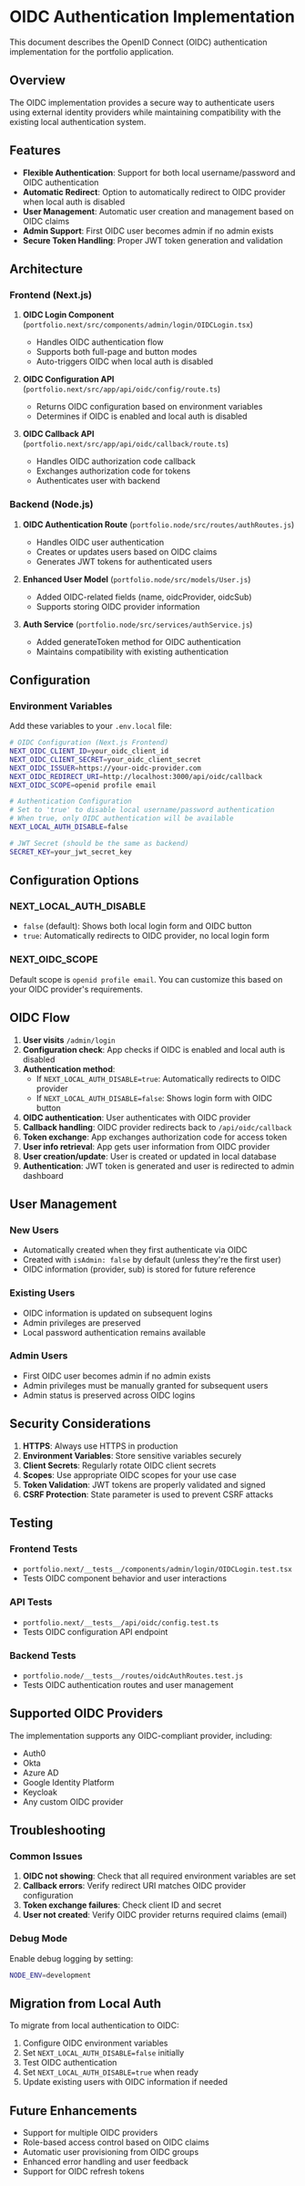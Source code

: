 # OIDC Authentication Implementation

This document describes the OpenID Connect (OIDC) authentication implementation for the portfolio application.

## Overview

The OIDC implementation provides a secure way to authenticate users using external identity providers while maintaining compatibility with the existing local authentication system.

## Features

- **Flexible Authentication**: Support for both local username/password and OIDC authentication
- **Automatic Redirect**: Option to automatically redirect to OIDC provider when local auth is disabled
- **User Management**: Automatic user creation and management based on OIDC claims
- **Admin Support**: First OIDC user becomes admin if no admin exists
- **Secure Token Handling**: Proper JWT token generation and validation

## Architecture

### Frontend (Next.js)

1. **OIDC Login Component** (`portfolio.next/src/components/admin/login/OIDCLogin.tsx`)
   - Handles OIDC authentication flow
   - Supports both full-page and button modes
   - Auto-triggers OIDC when local auth is disabled

2. **OIDC Configuration API** (`portfolio.next/src/app/api/oidc/config/route.ts`)
   - Returns OIDC configuration based on environment variables
   - Determines if OIDC is enabled and local auth is disabled

3. **OIDC Callback API** (`portfolio.next/src/app/api/oidc/callback/route.ts`)
   - Handles OIDC authorization code callback
   - Exchanges authorization code for tokens
   - Authenticates user with backend

### Backend (Node.js)

1. **OIDC Authentication Route** (`portfolio.node/src/routes/authRoutes.js`)
   - Handles OIDC user authentication
   - Creates or updates users based on OIDC claims
   - Generates JWT tokens for authenticated users

2. **Enhanced User Model** (`portfolio.node/src/models/User.js`)
   - Added OIDC-related fields (name, oidcProvider, oidcSub)
   - Supports storing OIDC provider information

3. **Auth Service** (`portfolio.node/src/services/authService.js`)
   - Added generateToken method for OIDC authentication
   - Maintains compatibility with existing authentication

## Configuration

### Environment Variables

Add these variables to your `.env.local` file:

```bash
# OIDC Configuration (Next.js Frontend)
NEXT_OIDC_CLIENT_ID=your_oidc_client_id
NEXT_OIDC_CLIENT_SECRET=your_oidc_client_secret
NEXT_OIDC_ISSUER=https://your-oidc-provider.com
NEXT_OIDC_REDIRECT_URI=http://localhost:3000/api/oidc/callback
NEXT_OIDC_SCOPE=openid profile email

# Authentication Configuration
# Set to 'true' to disable local username/password authentication
# When true, only OIDC authentication will be available
NEXT_LOCAL_AUTH_DISABLE=false

# JWT Secret (should be the same as backend)
SECRET_KEY=your_jwt_secret_key
```

## Configuration Options

### NEXT_LOCAL_AUTH_DISABLE

- `false` (default): Shows both local login form and OIDC button
- `true`: Automatically redirects to OIDC provider, no local login form

### NEXT_OIDC_SCOPE

Default scope is `openid profile email`. You can customize this based on your OIDC provider's requirements.

## OIDC Flow

1. **User visits** `/admin/login`
2. **Configuration check**: App checks if OIDC is enabled and local auth is disabled
3. **Authentication method**:
   - If `NEXT_LOCAL_AUTH_DISABLE=true`: Automatically redirects to OIDC provider
   - If `NEXT_LOCAL_AUTH_DISABLE=false`: Shows login form with OIDC button
4. **OIDC authentication**: User authenticates with OIDC provider
5. **Callback handling**: OIDC provider redirects back to `/api/oidc/callback`
6. **Token exchange**: App exchanges authorization code for access token
7. **User info retrieval**: App gets user information from OIDC provider
8. **User creation/update**: User is created or updated in local database
9. **Authentication**: JWT token is generated and user is redirected to admin dashboard

## User Management

### New Users
- Automatically created when they first authenticate via OIDC
- Created with `isAdmin: false` by default (unless they're the first user)
- OIDC information (provider, sub) is stored for future reference

### Existing Users
- OIDC information is updated on subsequent logins
- Admin privileges are preserved
- Local password authentication remains available

### Admin Users
- First OIDC user becomes admin if no admin exists
- Admin privileges must be manually granted for subsequent users
- Admin status is preserved across OIDC logins

## Security Considerations

1. **HTTPS**: Always use HTTPS in production
2. **Environment Variables**: Store sensitive variables securely
3. **Client Secrets**: Regularly rotate OIDC client secrets
4. **Scopes**: Use appropriate OIDC scopes for your use case
5. **Token Validation**: JWT tokens are properly validated and signed
6. **CSRF Protection**: State parameter is used to prevent CSRF attacks

## Testing

### Frontend Tests
- `portfolio.next/__tests__/components/admin/login/OIDCLogin.test.tsx`
- Tests OIDC component behavior and user interactions

### API Tests
- `portfolio.next/__tests__/api/oidc/config.test.ts`
- Tests OIDC configuration API endpoint

### Backend Tests
- `portfolio.node/__tests__/routes/oidcAuthRoutes.test.js`
- Tests OIDC authentication routes and user management

## Supported OIDC Providers

The implementation supports any OIDC-compliant provider, including:

- Auth0
- Okta
- Azure AD
- Google Identity Platform
- Keycloak
- Any custom OIDC provider

## Troubleshooting

### Common Issues

1. **OIDC not showing**: Check that all required environment variables are set
2. **Callback errors**: Verify redirect URI matches OIDC provider configuration
3. **Token exchange failures**: Check client ID and secret
4. **User not created**: Verify OIDC provider returns required claims (email)

### Debug Mode

Enable debug logging by setting:
```bash
NODE_ENV=development
```

## Migration from Local Auth

To migrate from local authentication to OIDC:

1. Configure OIDC environment variables
2. Set `NEXT_LOCAL_AUTH_DISABLE=false` initially
3. Test OIDC authentication
4. Set `NEXT_LOCAL_AUTH_DISABLE=true` when ready
5. Update existing users with OIDC information if needed

## Future Enhancements

- Support for multiple OIDC providers
- Role-based access control based on OIDC claims
- Automatic user provisioning from OIDC groups
- Enhanced error handling and user feedback
- Support for OIDC refresh tokens 
